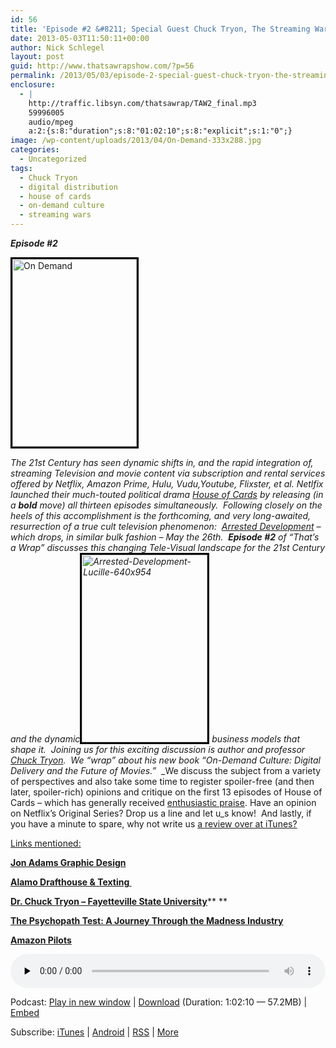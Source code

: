 ```yaml
---
id: 56
title: 'Episode #2 &#8211; Special Guest Chuck Tryon, The Streaming Wars and House of Cards'
date: 2013-05-03T11:50:11+00:00
author: Nick Schlegel
layout: post
guid: http://www.thatsawrapshow.com/?p=56
permalink: /2013/05/03/episode-2-special-guest-chuck-tryon-the-streaming-wars-and-house-of-cards/
enclosure:
  - |
    http://traffic.libsyn.com/thatsawrap/TAW2_final.mp3
    59996005
    audio/mpeg
    a:2:{s:8:"duration";s:8:"01:02:10";s:8:"explicit";s:1:"0";}
image: /wp-content/uploads/2013/04/On-Demand-333x288.jpg
categories:
  - Uncategorized
tags:
  - Chuck Tryon
  - digital distribution
  - house of cards
  - on-demand culture
  - streaming wars
---
```

**_Episode #2_**

[<img class="alignleft size-medium wp-image-59" style="border: 3px solid black;" alt="On Demand" src="http://www.thatsawrapshow.com/wp-content/uploads/2013/04/On-Demand-199x300.jpg" width="199" height="300" srcset="http://www.thatsawrapshow.com/wp-content/uploads/2013/04/On-Demand-199x300.jpg 199w, http://www.thatsawrapshow.com/wp-content/uploads/2013/04/On-Demand.jpg 333w" sizes="(max-width: 199px) 100vw, 199px" />](http://www.thatsawrapshow.com/wp-content/uploads/2013/04/On-Demand.jpg)

<span class="userContent"><em>The 21st Century has seen dynamic shifts in, and the rapid integration of, streaming Television and movie content via subscription and rental services offered by Netflix, Amazon Prime, Hulu, Vudu,Youtube, Flixster, et al. Netlfix launched their much-touted political drama <a href="http://www.imdb.com/title/tt1856010/">House of Cards</a> by releasing (in a <strong>bold</strong> move) all thirteen episodes simultaneously.  Following closely on the heels of this accomplishment is the forthcoming, and very long-awaited, resurrection of a true cult television phenomenon:  <a href="http://www.tv.com/shows/arrested-development/">Arrested Development</a> &#8211; which drops, in similar bulk fashion &#8211; May the 26th.  <b>Episode #2</b> of &#8220;That&#8217;s a Wrap&#8221; discusses this changing Tele-Visual landscape for the 21st Century and the dynam</em></span><span class="userContent"><em>ic</em></span><span class="userContent"><em><a href="http://www.thatsawrapshow.com/wp-content/uploads/2013/04/Arrested-Development-Lucille-640x954.jpg"><img class="alignright size-medium wp-image-72" style="border: 3px solid black;" alt="Arrested-Development-Lucille-640x954" src="http://www.thatsawrapshow.com/wp-content/uploads/2013/04/Arrested-Development-Lucille-640x954-201x300.jpg" width="201" height="300" srcset="http://www.thatsawrapshow.com/wp-content/uploads/2013/04/Arrested-Development-Lucille-640x954-201x300.jpg 201w, http://www.thatsawrapshow.com/wp-content/uploads/2013/04/Arrested-Development-Lucille-640x954.jpg 640w" sizes="(max-width: 201px) 100vw, 201px" /></a></em></span><span class="userContent"><em> business</em></span><span class="userContent"><em> models that shape it.  </em></span><span class="userContent"><em>Joining us for this exciting </em></span><span class="userContent"><em>discussion is author and professor <a href="http://chutry.wordherders.net/wp/">Chuck Tryon</a>.  We &#8220;wrap&#8221; about his new book &#8220;On-Demand Culture: Digital Delivery and the Future of Movies.&#8221;  </em></span>_We discuss the subject from a variety of perspectives and also take some time to register spoiler-free (and then later, spoiler-rich) opinions and critique on the first 13 episodes of House of Cards &#8211; which has generally received [enthusiastic praise](http://www.metacritic.com/feature/house-of-cards-netflix-full-season-1-reviews). Have an opinion on Netflix&#8217;s Original Series? Drop us a line and let u_s know!  And lastly, if you have a minute to spare, why not write us [a review over at iTunes?](https://itunes.apple.com/us/podcast/thats-a-wrap/id638015669?mt=2)



<span style="text-decoration: underline;">Links mentioned:</span>

**<a href="http://jonadams.viewbook.com/jonadams" target="_blank">Jon Adams Graphic Design</a>**

<a href="http://www.youtube.com/watch?v=1L3eeC2lJZs" target="_blank"><strong>Alamo Drafthouse & Texting </strong></a>

<a href="http://www.uncfsu.edu/english/faculty/chuck-tryon" target="_blank"><strong>Dr. Chuck Tryon &#8211; Fayetteville State University</strong></a>** **

**[The Psychopath Test: A Journey Through the Madness Industry](http://www.amazon.com/gp/product/1594485755/ref=as_li_tf_tl?ie=UTF8&camp=1789&creative=9325&creativeASIN=1594485755&linkCode=as2&tag=thsawr-20)<img style="border: none !important; margin: 0px !important;" alt="" src="http://www.assoc-amazon.com/e/ir?t=thsawr-20&l=as2&o=1&a=1594485755" width="1" height="1" border="0" />**

**[Amazon Pilots](https://www.amazon.com/gp/feature.html?docId=1001155581)**  


<div>
</div>

<div class="powerpress_player" id="powerpress_player_242">
  <audio class="wp-audio-shortcode" id="audio-56-2" preload="none" style="width: 100%;" controls="controls"><source type="audio/mpeg" src="http://media.blubrry.com/thatsawrap/p/traffic.libsyn.com/thatsawrap/TAW2_final.mp3?_=2" /><a href="http://media.blubrry.com/thatsawrap/p/traffic.libsyn.com/thatsawrap/TAW2_final.mp3">http://media.blubrry.com/thatsawrap/p/traffic.libsyn.com/thatsawrap/TAW2_final.mp3</a></audio>
</div>

<p class="powerpress_links powerpress_links_mp3">
  Podcast: <a href="http://media.blubrry.com/thatsawrap/p/traffic.libsyn.com/thatsawrap/TAW2_final.mp3" class="powerpress_link_pinw" target="_blank" title="Play in new window" onclick="return powerpress_pinw('http://www.thatsawrapshow.com/?powerpress_pinw=56-podcast');" rel="nofollow">Play in new window</a> | <a href="http://media.blubrry.com/thatsawrap/p/traffic.libsyn.com/thatsawrap/TAW2_final.mp3" class="powerpress_link_d" title="Download" rel="nofollow" download="TAW2_final.mp3">Download</a> (Duration: 1:02:10 &#8212; 57.2MB) | <a href="#" class="powerpress_link_e" title="Embed" onclick="return powerpress_show_embed('56-podcast');" rel="nofollow">Embed</a>
</p>

<p class="powerpress_embed_box" id="powerpress_embed_56-podcast" style="display: none;">
  <input id="powerpress_embed_56-podcast_t" type="text" value="<iframe width=&quot;320&quot; height=&quot;30&quot; src=&quot;http://www.thatsawrapshow.com/?powerpress_embed=56-podcast&amp;powerpress_player=mediaelement-audio&quot; frameborder=&quot;0&quot; scrolling=&quot;no&quot;></iframe>" onclick="javascript: this.select();" onfocus="javascript: this.select();" style="width: 70%;" readOnly />
</p>

<p class="powerpress_links powerpress_subscribe_links">
  Subscribe: <a href="https://itunes.apple.com/us/podcast/thats-a-wrap!/id638015669?mt=2&ls=1" class="powerpress_link_subscribe powerpress_link_subscribe_itunes" title="Subscribe on iTunes" rel="nofollow">iTunes</a> | <a href="http://subscribeonandroid.com/www.thatsawrapshow.com/feed/podcast/" class="powerpress_link_subscribe powerpress_link_subscribe_android" title="Subscribe on Android" rel="nofollow">Android</a> | <a href="http://www.thatsawrapshow.com/feed/podcast/" class="powerpress_link_subscribe powerpress_link_subscribe_rss" title="Subscribe via RSS" rel="nofollow">RSS</a> | <a href="http://www.thatsawrapshow.com/subscribe-to-podcast/" class="powerpress_link_subscribe powerpress_link_subscribe_more" title="More" rel="nofollow">More</a>
</p>

<!--powerpress_player-->
